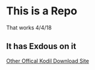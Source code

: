 # This is a Repo 
That works 4/4/18
## It has Exdous on it
[Other Offical Kodil Download Site](http://kdil.co/repo/)
